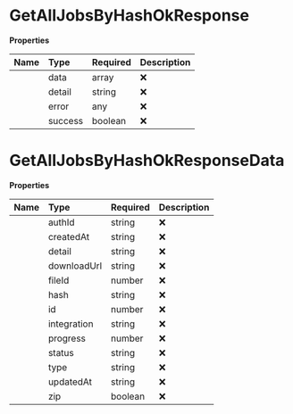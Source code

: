# GetAllJobsByHashOkResponse



**Properties**

| Name | Type | Required | Description |
| :-------- | :----------| :----------| :----------|
    | data | array | ❌ |  |
    | detail | string | ❌ |  |
    | error | any | ❌ |  |
    | success | boolean | ❌ |  |

# GetAllJobsByHashOkResponseData



**Properties**

| Name | Type | Required | Description |
| :-------- | :----------| :----------| :----------|
    | authId | string | ❌ |  |
    | createdAt | string | ❌ |  |
    | detail | string | ❌ |  |
    | downloadUrl | string | ❌ |  |
    | fileId | number | ❌ |  |
    | hash | string | ❌ |  |
    | id | number | ❌ |  |
    | integration | string | ❌ |  |
    | progress | number | ❌ |  |
    | status | string | ❌ |  |
    | type | string | ❌ |  |
    | updatedAt | string | ❌ |  |
    | zip | boolean | ❌ |  |



